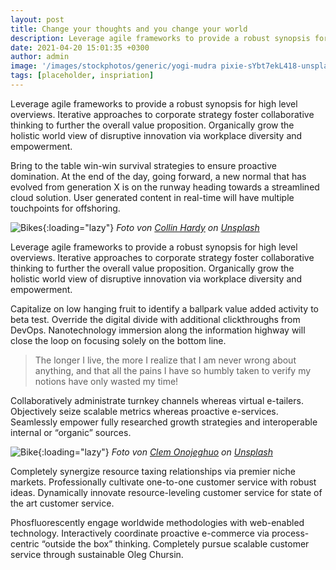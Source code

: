 ```yaml
---
layout: post
title: Change your thoughts and you change your world
description: Leverage agile frameworks to provide a robust synopsis for high level overviews. Iterative approaches to corporate strategy foster collaborative thinking to further the overall value proposition.
date: 2021-04-20 15:01:35 +0300
author: admin
image: '/images/stockphotos/generic/yogi-mudra pixie-sYbt7ekL418-unsplash.jpg'
tags: [placeholder, inspriation]
---
```

Leverage agile frameworks to provide a robust synopsis for high level overviews. Iterative approaches to corporate strategy foster collaborative thinking to further the overall value proposition. Organically grow the holistic world view of disruptive innovation via workplace diversity and empowerment.

Bring to the table win-win survival strategies to ensure proactive domination. At the end of the day, going forward, a new normal that has evolved from generation X is on the runway heading towards a streamlined cloud solution. User generated content in real-time will have multiple touchpoints for offshoring.

![Bikes]({{site.baseurl}}/images/18-1.jpg){:loading="lazy"}
*Foto von [Collin Hardy](https://unsplash.com/photos/aELVjL1a5Zw) on [Unsplash](https://unsplash.com/)*

Leverage agile frameworks to provide a robust synopsis for high level overviews. Iterative approaches to corporate strategy foster collaborative thinking to further the overall value proposition. Organically grow the holistic world view of disruptive innovation via workplace diversity and empowerment.

Capitalize on low hanging fruit to identify a ballpark value added activity to beta test. Override the digital divide with additional clickthroughs from DevOps. Nanotechnology immersion along the information highway will close the loop on focusing solely on the bottom line.

> The longer I live, the more I realize that I am never wrong about anything, and that all the pains I have so humbly taken to verify my notions have only wasted my time!

Collaboratively administrate turnkey channels whereas virtual e-tailers. Objectively seize scalable metrics whereas proactive e-services. Seamlessly empower fully researched growth strategies and interoperable internal or “organic” sources.

![Bike]({{site.baseurl}}/images/18-2.jpg){:loading="lazy"}
*Foto von [Clem Onojeghuo](https://unsplash.com/photos/G-HxYbCf4x4) on [Unsplash](https://unsplash.com/)*

Completely synergize resource taxing relationships via premier niche markets. Professionally cultivate one-to-one customer service with robust ideas. Dynamically innovate resource-leveling customer service for state of the art customer service.

Phosfluorescently engage worldwide methodologies with web-enabled technology. Interactively coordinate proactive e-commerce via process-centric “outside the box” thinking. Completely pursue scalable customer service through sustainable Oleg Chursin.
